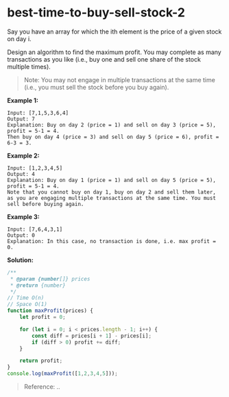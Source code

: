 # best-time-to-buy-sell-stock-2

Say you have an array for which the ith element is the price of a given stock on day i.

Design an algorithm to find the maximum profit. You may complete as many transactions as you like (i.e., buy one and sell one share of the stock multiple times).

> Note: You may not engage in multiple transactions at the same time (i.e., you must sell the stock before you buy again).

**Example 1:**

```
Input: [7,1,5,3,6,4]
Output: 7
Explanation: Buy on day 2 (price = 1) and sell on day 3 (price = 5), profit = 5-1 = 4.
Then buy on day 4 (price = 3) and sell on day 5 (price = 6), profit = 6-3 = 3.
```

**Example 2:**

```
Input: [1,2,3,4,5]
Output: 4
Explanation: Buy on day 1 (price = 1) and sell on day 5 (price = 5), profit = 5-1 = 4.
Note that you cannot buy on day 1, buy on day 2 and sell them later, as you are engaging multiple transactions at the same time. You must sell before buying again.
```

**Example 3:**

```
Input: [7,6,4,3,1]
Output: 0
Explanation: In this case, no transaction is done, i.e. max profit = 0.
```

**Solution:**

<!-- js-console -->
```javascript
/**
 * @param {number[]} prices
 * @return {number}
 */
// Time O(n)
// Space O(1)
function maxProfit(prices) {
    let profit = 0;

    for (let i = 0; i < prices.length - 1; i++) {
        const diff = prices[i + 1] - prices[i];
        if (diff > 0) profit += diff;
    }

    return profit;
}
console.log(maxProfit([1,2,3,4,5]));
```

> Reference: ..

